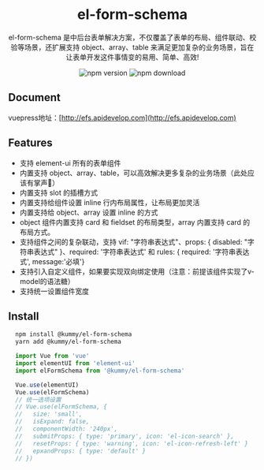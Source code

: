 <h1 align="center">el-form-schema</h1>

<p align="center">el-form-schema 是中后台表单解决方案，不仅覆盖了表单的布局、组件联动、校验等场景，还扩展支持 object、array、table 来满足更加复杂的业务场景，旨在让表单开发这件事情变的易用、简单、高效!</p>

<p align="center">
  <img src="https://img.shields.io/npm/v/@kummy/el-form-schema.svg?style=flat" alt="npm version" />
  <img src="https://img.shields.io/npm/dt/@kummy/el-form-schema.svg?style=flat&color=63ba83" alt="npm download" />
</p>

## Document
vuepress地址：[http://efs.apidevelop.com](http://efs.apidevelop.com)

## Features

- 支持 element-ui 所有的表单组件
- 内置支持 object、array、table，可以高效解决更多复杂的业务场景（此处应该有掌声👏）
- 内置支持 slot 的插槽方式
- 内置支持给组件设置 inline 行内布局属性，让布局更加灵活
- 内置支持给 object、array 设置 inline 的方式
- object 组件内置支持 card 和 fieldset 的布局类型，array 内置支持 card 的布局方式。
- 支持组件之间的复杂联动，支持 vif: "字符串表达式"、props: { disabled: "字符串表达式" }、required: '字符串表达式' 和 rules: { required: '字符串表达式', message:'必填'}
- 支持引入自定义组件，如果要实现双向绑定使用（注意：前提该组件实现了v-model的语法糖）
- 支持统一设置组件宽度
## Install

```bash
  npm install @kummy/el-form-schema
  yarn add @kummy/el-form-schema
```

```js
  import Vue from 'vue'
  import elementUI from 'element-ui'
  import elFormSchema from '@kummy/el-form-schema'

  Vue.use(elementUI)
  Vue.use(elFormSchema)
  // 统一选项设置
  // Vue.use(elFormSchema, { 
  //   size: 'small', 
  //   isExpand: false,
  //   componentWidth: '240px',
  //   submitProps: { type: 'primary', icon: 'el-icon-search' },
  //   resetProps: { type: 'warning', icon: 'el-icon-refresh-left' }
  //   epxandProps: { type: 'default' }
  // })
```